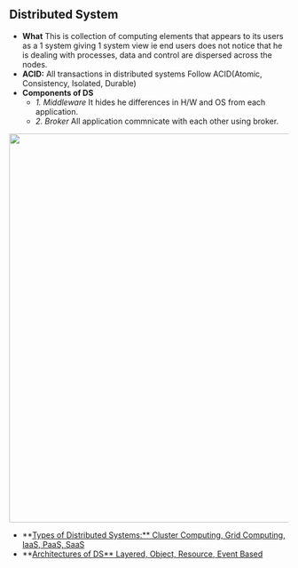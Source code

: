 ## Distributed System
- **What** This is collection of computing elements that appears to its users as a 1 system giving 1 system view ie end users does not notice that he is dealing with processes, data and control are dispersed across the nodes.
- **ACID:** All transactions in distributed systems Follow ACID(Atomic, Consistency, Isolated, Durable)
- **Components of DS**
  - *1. Middleware* It hides he differences in H/W and OS from each application.  
  - *2. Broker* All application commnicate with each other using broker. 
<img src="https://i.ibb.co/6rppPQF/distributed-system-middleware-layer.png" width=700 />

- **[Types of Distributed Systems:** Cluster Computing, Grid Computing, IaaS, PaaS, SaaS](Types_of_distributed_Systems)
- **[Architectures of DS** Layered, Object, Resource, Event Based](Architecture)

